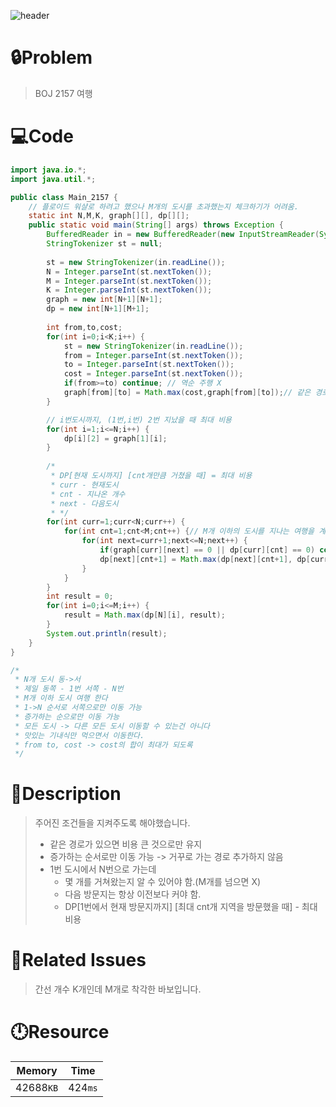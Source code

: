 ![header](https://capsule-render.vercel.app/api?type=waving&height=200&color=0:B2E6FF,100:FFB2D6&text=BOJ%202157&fontColor=FFFFFF&fontAlign=80&fontAlignY=35&fontSize=50)

# **🔒Problem**

> BOJ 2157 여행

# 💻**Code**

```java
import java.io.*;
import java.util.*;

public class Main_2157 {
	// 플로이드 워샬로 하려고 했으나 M개의 도시를 초과했는지 체크하기가 어려움.
	static int N,M,K, graph[][], dp[][];
	public static void main(String[] args) throws Exception {
		BufferedReader in = new BufferedReader(new InputStreamReader(System.in));
		StringTokenizer st = null;
		
		st = new StringTokenizer(in.readLine());
		N = Integer.parseInt(st.nextToken());
		M = Integer.parseInt(st.nextToken());
		K = Integer.parseInt(st.nextToken());
		graph = new int[N+1][N+1];
		dp = new int[N+1][M+1];
		
		int from,to,cost;
		for(int i=0;i<K;i++) {
			st = new StringTokenizer(in.readLine());
			from = Integer.parseInt(st.nextToken());
			to = Integer.parseInt(st.nextToken());
			cost = Integer.parseInt(st.nextToken());
			if(from>=to) continue; // 역순 주행 X
			graph[from][to] = Math.max(cost,graph[from][to]);// 같은 경로라면 비용이 큰 것만
		}

		// i번도시까지, (1번,i번) 2번 지났을 때 최대 비용
		for(int i=1;i<=N;i++) {
			dp[i][2] = graph[1][i];
		}
		
		/*
		 * DP[현재 도시까지] [cnt개만큼 거쳤을 때] = 최대 비용
		 * curr - 현재도시
		 * cnt - 지나온 개수
		 * next - 다음도시
		 * */
		for(int curr=1;curr<N;curr++) {
			for(int cnt=1;cnt<M;cnt++) {// M개 이하의 도시를 지나는 여행을 계획
				for(int next=curr+1;next<=N;next++) {
					if(graph[curr][next] == 0 || dp[curr][cnt] == 0) continue;
					dp[next][cnt+1] = Math.max(dp[next][cnt+1], dp[curr][cnt]+graph[curr][next]);
				}
			}
		}
		int result = 0;
		for(int i=0;i<=M;i++) {
			result = Math.max(dp[N][i], result);
		}
		System.out.println(result);
	}
}

/*
 * N개 도시 동->서
 * 제일 동쪽 - 1번 서쪽 - N번
 * M개 이하 도시 여행 한다
 * 1->N 순서로 서쪽으로만 이동 가능
 * 증가하는 순으로만 이동 가능
 * 모든 도시 -> 다른 모든 도시 이동할 수 있는건 아니다
 * 맛있는 기내식만 먹으면서 이동한다. 
 * from to, cost -> cost의 합이 최대가 되도록
 */
```

# **🔑Description**

> 주어진 조건들을 지켜주도록 해야했습니다. 
>
> - 같은 경로가 있으면 비용 큰 것으로만 유지
> - 증가하는 순서로만 이동 가능 -> 거꾸로 가는 경로 추가하지 않음
> - 1번 도시에서  N번으로 가는데
>   - 몇 개를 거쳐왔는지 알 수 있어야 함.(M개를 넘으면 X)
>   - 다음 방문지는 항상 이전보다 커야 함.
>   - DP[1번에서 현재 방문지까지] [최대 cnt개 지역을 방문했을 때] - 최대 비용

# **📑Related Issues**

>간선 개수 K개인데 M개로 착각한 바보입니다.
>

# **🕛Resource**

| Memory    | Time    |
| --------- | ------- |
| 42688`KB` | 424`ms` |